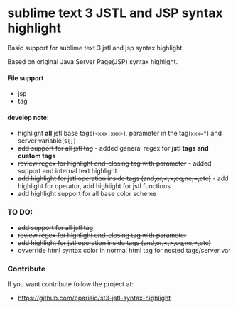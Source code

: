 # sublime text 3 JSTL and JSP syntax highlight
Basic support for sublime text 3 jstl and jsp syntax highlight.

Based on original Java Server Page(JSP) syntax highlight.

#### File support
* jsp
* tag

#### develop note:
* highlight __all__ jstl base tags(```<xxx:xxx>```), parameter in the tag(```xxx="```) and server variable(```${}```)
* ~~add support for all jstl tag~~ - added general regex for __jstl tags and custom tags__
* ~~review regex for highlight end-closing tag with parameter~~ - added support and internal text highlight
* ~~add highlight for jstl operation inside tags (and,or,<,>,eq,ne,=,etc)~~  - add highlight for operator, add highlight for jstl functions
* add highlight support for all base color scheme

### TO DO:
* ~~add support for all jstl tag~~
* ~~review regex for highlight end-closing tag with parameter~~
* ~~add highlight for jstl operation inside tags (and,or,<,>,eq,ne,=,etc)~~
* ovverride html syntax color in normal html tag for nested tags/server var

### Contribute

If you want contribute follow the project at: 

* https://github.com/eparisio/st3-jstl-syntax-highlight
